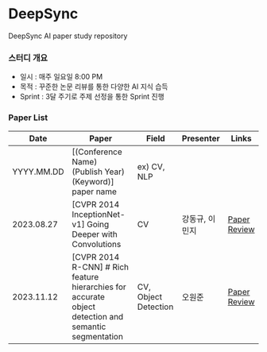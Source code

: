 # DeepSync
DeepSync AI paper study repository

### 스터디 개요

- 일시 : 매주 일요일 8:00 PM
- 목적 : 꾸준한 논문 리뷰를 통한 다양한 AI 지식 습득
- Sprint : 3달 주기로 주제 선정을 통한 Sprint 진행


### Paper List

| Date       | Paper                                                                                                | Field                | Presenter      | Links                                                                                                                                                                                                                |
| ---------- | ---------------------------------------------------------------------------------------------------- | -------------------- | -------------- | -------------------------------------------------------------------------------------------------------------------------------------------------------------------------------------------------------------------- |
| YYYY.MM.DD | [(Conference Name) (Publish Year) (Keyword)] paper name                                              | ex) CV, NLP          |                |                                                                                                                                                                                                                      |
| 2023.08.27 | [CVPR 2014 InceptionNet-v1] Going Deeper with Convolutions                                           | CV                   | 강동규, 이민지 | [Paper](https://arxiv.org/pdf/1409.4842.pdf)</br>[Review](https://github.com/mouseku/DeepSync/blob/main/Docs/InceptionNet-v1%20-%20Going%20Deeper%20with%20Convolutions.pdf)                                         |
| 2023.11.12 | [CVPR 2014 R-CNN] # Rich feature hierarchies for accurate object detection and semantic segmentation | CV, Object Detection | 오원준         | [Paper](https://arxiv.org/pdf/1311.2524.pdf)</br>[Review](https://github.com/mouseku/DeepSync/blob/main/Docs/Rich%20feature%20hierarchies%20for%20accurate%20object%20detection%20and%20semantic%20segmentation.pdf) | 

